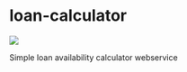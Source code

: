 # loan-calculator
[![](https://github.com/Jonarzz/loan-calculator/workflows/Java%20CI%20with%20Maven/badge.svg)](https://github.com/Jonarzz/loan-calculator)

Simple loan availability calculator webservice
